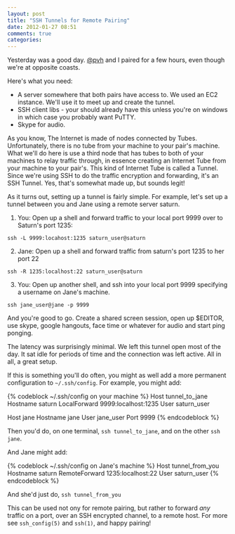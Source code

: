 ```yaml
---
layout: post
title: "SSH Tunnels for Remote Pairing"
date: 2012-01-27 08:51
comments: true
categories:
---
```


Yesterday was a good day. [@pvh](http://twitter.com/pvh) and I paired for a few
hours, even though we're at opposite coasts.

Here's what you need:

* A server somewhere that both pairs have access to. We used an EC2 instance.
  We'll use it to meet up and create the tunnel.
* SSH client libs - your should already have this unless you're on windows in
  which case you probably want PuTTY.
* Skype for audio.

As you know, The Internet is made of nodes connected by Tubes. Unfortunately,
there is no tube from your machine to your pair's machine. What we'll do here is
use a third node that has tubes to both of your machines to relay traffic
through, in essence creating an Internet Tube from your machine to your pair's.
This kind of Internet Tube is called a Tunnel. Since we're using SSH to do the
traffic encryption and forwarding, it's an SSH Tunnel. Yes, that's somewhat made
up, but sounds legit!

As it turns out, setting up a tunnel is fairly simple. For example, let's set
up a tunnel between you and Jane using a remote server saturn.

1. You: Open up a shell and forward traffic to your local port 9999 over to
   Saturn's port 1235:

```
ssh -L 9999:locahost:1235 saturn_user@saturn
```

2. Jane: Open up a shell and forward traffic from saturn's port 1235 to her port
   22

```
ssh -R 1235:localhost:22 saturn_user@saturn
```

3. You: Open up another shell, and ssh into your local port 9999 specifying a
   username on Jane's machine.
```
ssh jane_user@jane -p 9999
```

And you're good to go. Create a shared screen session, open up $EDITOR, use
skype, google hangouts, face time or whatever for audio and start ping ponging.

The latency was surprisingly minimal. We left this tunnel open most of the day.
It sat idle for periods of time and the connection was left active. All in all,
a great setup.

If this is something you'll do often, you might as well add a more permanent
configuration to <code>~/.ssh/config</code>. For example, you might add:

{% codeblock ~/.ssh/config on your machine %}
Host tunnel_to_jane
  Hostname saturn
  LocalForward 9999:localhost:1235
  User saturn_user

Host jane
  Hostname jane
  User jane_user
  Port 9999
{% endcodeblock %}

Then you'd do, on one terminal, <code>ssh tunnel_to_jane</code>, and on the
other <code>ssh jane</code>.

And Jane might add:

{% codeblock ~/.ssh/config on Jane's machine %}
Host tunnel_from_you
  Hostname saturn
  RemoteForward 1235:localhost:22
  User saturn_user
{% endcodeblock %}

And she'd just do, <code>ssh tunnel_from_you</code>

This can be used not ony for remote pairing, but rather to forward <em>any</em>
traffic on a port, over an SSH encrypted channel, to a remote host. For more
see <code>ssh_config(5)</code> and <code>ssh(1)</code>, and happy pairing!
